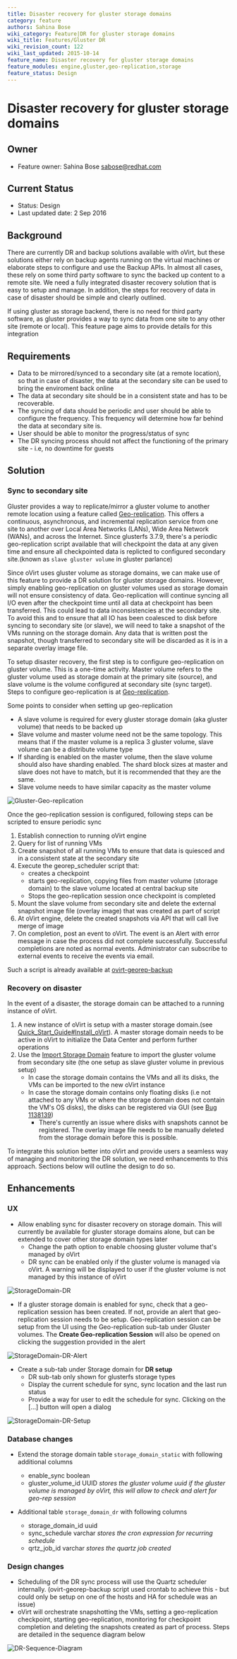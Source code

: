 ```yaml
---
title: Disaster recovery for gluster storage domains
category: feature
authors: Sahina Bose
wiki_category: Feature|DR for gluster storage domains
wiki_title: Features/Gluster DR
wiki_revision_count: 122
wiki_last_updated: 2015-10-14
feature_name: Disaster recovery for gluster storage domains
feature_modules: engine,gluster,geo-replication,storage
feature_status: Design
---
```


# Disaster recovery for gluster storage domains

## Owner

*   Feature owner: Sahina Bose <sabose@redhat.com>

## Current Status

*   Status: Design
*   Last updated date: 2 Sep 2016

## Background

There are currently DR and backup solutions available with oVirt, but these solutions either rely on backup agents running on the virtual machines or elaborate steps to configure and use the Backup APIs. In almost all cases, these rely on some third party software to sync the backed up content to a remote site. We need a fully integrated disaster recovery solution that is easy to setup and manage. In addition, the steps for recovery of data in case of disaster should be simple and clearly outlined.

If using gluster as storage backend, there is no need for third party software, as gluster provides a way to sync data from one site to any other site (remote or local). This feature page aims to provide details for this integration

## Requirements

* Data to be mirrored/synced to a secondary site (at a remote location), so that in case of disaster, the data at the secondary site can be used to bring the enviroment back online
* The data at secondary site should be in a consistent state and has to be recoverable.
* The syncing of data should be periodic and user should be able to configure the frequency. This frequency will determine how far behind the data at secondary site is.
* User should be able to monitor the progress/status of sync
* The DR syncing process should not affect the functioning of the primary site - i.e, no downtime for guests

## Solution

### Sync to secondary site

Gluster provides a way to replicate/mirror a gluster volume to another remote location using a feature called [Geo-replication](https://gluster.readthedocs.io/en/latest/Administrator%20Guide/Geo%20Replication/). This offers a continuous, asynchronous, and incremental replication service from one site to another over Local Area Networks (LANs), Wide Area Network (WANs), and across the Internet. Since glusterfs 3.7.9, there's a periodic geo-replication script available that will checkpoint the data at any given time and ensure all checkpointed data is replicted to configured secondary site.(known as `slave gluster volume` in gluster parlance)

Since oVirt uses gluster volume as storage domains, we can make use of this feature to provide a DR solution for gluster storage domains.
However, simply enabling geo-replication on gluster volumes used as storage domain will not ensure consistency of data. Geo-replication will continue syncing all I/O even after the checkpoint time until all data at checkpoint has been transferred. This could lead to data inconsistencies at the secondary site. To avoid this and to ensure that all IO has been coalesced to disk before syncing to secondary site (or slave), we will need to take a snapshot of the VMs running on the storage domain. Any data that is written post the snapshot, though transferred to secondary site will be discarded as it is in a separate overlay image file.


To setup disaster recovery, the first step is to configure geo-replication on gluster volume. This is a one-time activity. Master volume refers to the gluster volume used as storage domain at the primary site (source), and slave volume is the volume configured at secondary site (sync target). Steps to configure geo-replication is at [Geo-replication](https://gluster.readthedocs.io/en/latest/Administrator%20Guide/Geo%20Replication/).

Some points to consider when setting up geo-replication

* A slave volume is required for every gluster storage domain (aka gluster volume) that needs to be backed up
* Slave volume and master volume need not be the same topology. This means that if the master volume is a replica 3 gluster volume, slave volume can be a distribute volume type
* If sharding is enabled on the master volume, then the slave volume should also have sharding enabled. The shard block sizes at master and slave does not have to match, but it is recommended that they are the same.
* Slave volume needs to have similar capacity as the master volume

![Gluster-Geo-replication](gluster-dr-georep.png) 

Once the geo-replication session is configured, following steps can be scripted to ensure periodic sync

1. Establish connection to running oVirt engine 
2. Query for list of running VMs
3. Create snapshot of all running VMs to ensure that data is quiesced and in a consistent state at the secondary site
4. Execute the georep_scheduler script that:
    - creates a checkpoint
    - starts geo-replication, copying files from master volume (storage domain) to the slave volume located at central backup site
    - Stops the geo-replication session once checkpoint is completed
5. Mount the slave volume from secondary site and delete the external snapshot image file (overlay image) that was created as part of script
6. At oVirt engine, delete the created snapshots via API that will call live merge of image
7. On completion, post an event to oVirt. The event is an Alert with error message in case the process did not complete successfully. Successful completions are noted as normal events. Administrator can subscribe to external events to receive the events via email.

Such a script is already available at [ovirt-georep-backup](https://github.com/sabose/ovirt-georep-backup)

### Recovery on disaster

In the event of a disaster, the storage domain can be attached to a running instance of oVirt. 

1. A new instance of oVirt is setup with a master storage domain.(see [Quick_Start_Guide#Install_oVirt](/Quick_Start_Guide#Install_oVirt)). A master storage domain needs to be active in oVirt to initialize the Data Center and perform further operations
2. Use the [Import Storage Domain](/Features/ImportStorageDomain) feature to import the gluster volume from secondary site (the one setup as slave gluster volume in previous setup)
    - In case the storage domain contains the VMs and all its disks, the VMs can be imported to the new oVirt instance
    - In case the storage domain contains only floating disks (i.e not attached to any VMs or where the storage domain does not contain the VM's OS disks), the disks can be registered via GUI (see [Bug 1138139](https://bugzilla.redhat.com/show_bug.cgi?id=1138139))
        * There's currently an issue where disks with snapshots cannot be registered. The overlay image file needs to be manually deleted from the storage domain before this is possible.


To integrate this solution better into oVirt and provide users a seamless way of managing and monitoring the DR solution, we need enhancements to this approach. Sections below will outline the design to do so.

## Enhancements

### UX

* Allow enabling sync for disaster recovery on storage domain. This will currently be available for gluster storage domains alone, but can be extended to cover other storage domain types later
    - Change the path option to enable choosing gluster volume that's managed by oVirt
    - DR sync can be enabled only if the gluster volume is managed via oVirt. A warning will be displayed to user if the gluster volume is not managed by this instance of oVirt

![StorageDomain-DR](storagedomain-dr.png)

* If a gluster storage domain is enabled for sync, check that a geo-replication session has been created. If not, provide an alert that geo-replication session needs to be setup. Geo-replication session can be setup from the UI using the Geo-replication sub-tab under Gluster volumes. The **Create Geo-replication Session** will also be opened on clicking the suggestion provided in the alert

![StorageDomain-DR-Alert](storagedomain-dr-alert.png)

* Create a sub-tab under Storage domain for **DR setup**
    - DR sub-tab only shown for glusterfs storage types
    - Display the current schedule for sync, sync location and the last run status
    - Provide a way for user to edit the schedule for sync. Clicking on the [...] button will open a dialog

![StorageDomain-DR-Setup](storage-domain-dr-setup.png)

### Database changes

* Extend the storage domain table `storage_domain_static` with following additional columns
    - enable_sync boolean
    - gluster_volume_id UUID *stores the gluster volume uuid if the gluster volume is managed by oVirt, this will allow to check and alert for geo-rep session*

* Additional table `storage_domain_dr` with following columns
    - storage_domain_id uuid
    - sync_schedule varchar *stores the cron expression for recurring schedule*
    - qrtz_job_id varchar *stores the quartz job created*

### Design changes

* Scheduling of the DR sync process will use the Quartz scheduler internally. (ovirt-georep-backup script used crontab to achieve this - but could only be setup on one of the hosts and HA for schedule was an issue)
* oVirt will orchestrate snapshotting the VMs, setting a geo-replication checkpoint, starting geo-replication, monitoring for checkpoint completion and deleting the snapshots created as part of process. Steps are detailed in the sequence diagram below

![DR-Sequence-Diagram](gluster-dr-seq-diagram.png)
